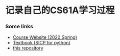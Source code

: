 # 记录自己的CS61A学习过程


### Some links

- [Course Website (2020 Spring)](https://inst.eecs.berkeley.edu/~cs61a/sp20/)
- [Textbook (SICP for python)](http://composingprograms.com/pages/11-getting-started.html) 
- [this repository](https://github.com/Jason-Tao22/CS61A-Spring-2020)
